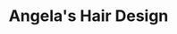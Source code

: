 ---
title: "Angela's Hair Design"
url: /boothstown-worsley/angelas-hair-design/
shop: hairdresser
---